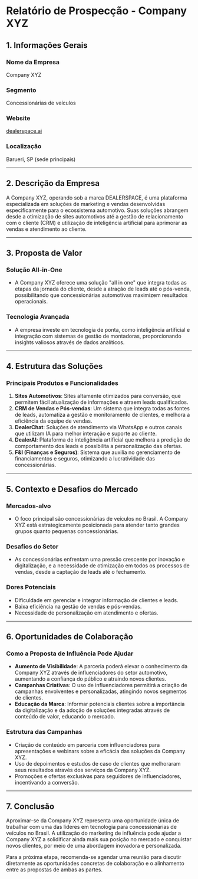 # Relatório de Prospecção - Company XYZ

## 1. Informações Gerais

### Nome da Empresa
Company XYZ

### Segmento
Concessionárias de veículos

### Website
[dealerspace.ai](https://dealerspace.ai)

### Localização
Barueri, SP (sede principais)

---

## 2. Descrição da Empresa

A Company XYZ, operando sob a marca DEALERSPACE, é uma plataforma especializada em soluções de marketing e vendas desenvolvidas especificamente para o ecossistema automotivo. Suas soluções abrangem desde a otimização de sites automotivos até a gestão de relacionamento com o cliente (CRM) e utilização de inteligência artificial para aprimorar as vendas e atendimento ao cliente.

---

## 3. Proposta de Valor

### Solução All-in-One
- A Company XYZ oferece uma solução "all in one" que integra todas as etapas da jornada do cliente, desde a atração de leads até o pós-venda, possibilitando que concessionárias automotivas maximizem resultados operacionais.

### Tecnologia Avançada
- A empresa investe em tecnologia de ponta, como inteligência artificial e integração com sistemas de gestão de montadoras, proporcionando insights valiosos através de dados analíticos.

---

## 4. Estrutura das Soluções

### Principais Produtos e Funcionalidades
1. **Sites Automotivos**: Sites altamente otimizados para conversão, que permitem fácil atualização de informações e atraem leads qualificados.
2. **CRM de Vendas e Pós-vendas**: Um sistema que integra todas as fontes de leads, automatiza a gestão e monitoramento de clientes, e melhora a eficiência da equipe de vendas.
3. **DealerChat**: Soluções de atendimento via WhatsApp e outros canais que utilizam IA para melhor interação e suporte ao cliente.
4. **DealerAI**: Plataforma de inteligência artificial que melhora a predição de comportamento dos leads e possibilita a personalização das ofertas.
5. **F&I (Finanças e Seguros)**: Sistema que auxilia no gerenciamento de financiamentos e seguros, otimizando a lucratividade das concessionárias.

---

## 5. Contexto e Desafios do Mercado

### Mercados-alvo
- O foco principal são concessionárias de veículos no Brasil. A Company XYZ está estrategicamente posicionada para atender tanto grandes grupos quanto pequenas concessionárias.

### Desafios do Setor
- As concessionárias enfrentam uma pressão crescente por inovação e digitalização, e a necessidade de otimização em todos os processos de vendas, desde a captação de leads até o fechamento.

### Dores Potenciais
- Dificuldade em gerenciar e integrar informação de clientes e leads.
- Baixa eficiência na gestão de vendas e pós-vendas.
- Necessidade de personalização em atendimento e ofertas.

---

## 6. Oportunidades de Colaboração

### Como a Proposta de Influência Pode Ajudar
- **Aumento de Visibilidade**: A parceria poderá elevar o conhecimento da Company XYZ através de influenciadores do setor automotivo, aumentando a confiança do público e atraindo novos clientes.
- **Campanhas Criativas**: O uso de influenciadores permitirá a criação de campanhas envolventes e personalizadas, atingindo novos segmentos de clientes.
- **Educação da Marca**: Informar potenciais clientes sobre a importância da digitalização e da adoção de soluções integradas através de conteúdo de valor, educando o mercado.

### Estrutura das Campanhas
- Criação de conteúdo em parceria com influenciadores para apresentações e webinars sobre a eficácia das soluções da Company XYZ.
- Uso de depoimentos e estudos de caso de clientes que melhoraram seus resultados através dos serviços da Company XYZ.
- Promoções e ofertas exclusivas para seguidores de influenciadores, incentivando a conversão.

---

## 7. Conclusão

Aproximar-se da Company XYZ representa uma oportunidade única de trabalhar com uma das líderes em tecnologia para concessionárias de veículos no Brasil. A utilização do marketing de influência pode ajudar a Company XYZ a solidificar ainda mais sua posição no mercado e conquistar novos clientes, por meio de uma abordagem inovadora e personalizada. 

Para a próxima etapa, recomenda-se agendar uma reunião para discutir diretamente as oportunidades concretas de colaboração e o alinhamento entre as propostas de ambas as partes.